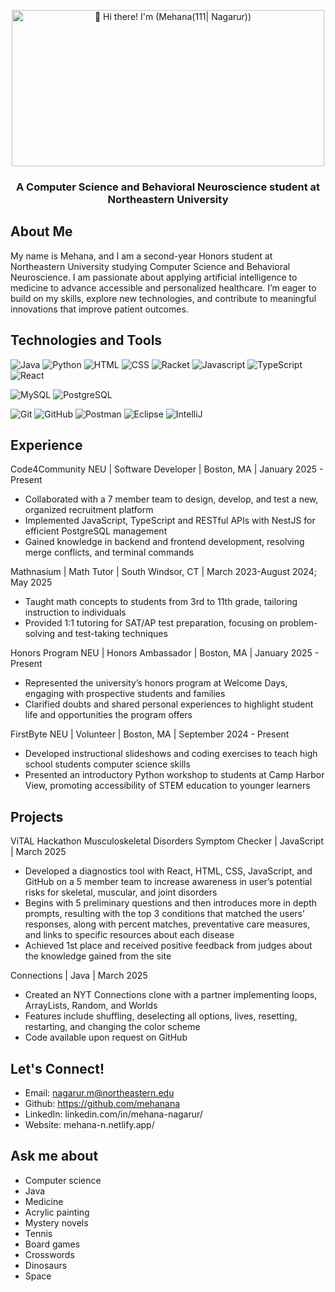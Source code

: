 <p align="center">
  <img src="https://raw.githubusercontent.com/mehanana/mehanana/master/Hi%20🌺%20I’m%20Mehana!.gif" 
       height="250" 
       width="500" 
       alt="👋 Hi there! I'm (Mehana(111| Nagarur))" 
       title="👋 Hi there! I'm (Mehana(111| Nagarur))"/>
</p>
<h3 align="center">A Computer Science and Behavioral Neuroscience student at Northeastern University</h3>

## About Me
My name is Mehana, and I am a second-year Honors student at Northeastern University studying Computer Science and Behavioral Neuroscience. I am passionate about applying artificial intelligence to medicine to advance accessible and personalized healthcare. I’m eager to build on my skills, explore new technologies, and contribute to meaningful innovations that improve patient outcomes.

## Technologies and Tools
![Java](https://img.shields.io/badge/java-%23ED8B00.svg?style=for-the-badge&logo=openjdk&logoColor=white)
![Python](https://img.shields.io/badge/python-3670A0?style=for-the-badge&logo=python&logoColor=ffdd54)
![HTML](https://img.shields.io/badge/html-%2320232a.svg?style=for-the-badge&logo=html5&logoColor=%2361DAF)
![CSS](https://img.shields.io/badge/css-%2320232a.svg?style=for-the-badge&logo=css&logoColor=%2361DAF)
![Racket](https://img.shields.io/badge/racket-%2320232a.svg?style=for-the-badge&logo=racket&logoColor=%2361DAF)
![Javascript](![CSS](https://img.shields.io/badge/css-%2320232a.svg?style=for-the-badge&logo=css&logoColor=%2361DAF))
![TypeScript](https://img.shields.io/badge/typescript-%23007ACC.svg?style=for-the-badge&logo=typescript&logoColor=white)
![React](https://img.shields.io/badge/react-%2320232a.svg?style=for-the-badge&logo=react&logoColor=%2361DAFB)

![MySQL](https://img.shields.io/badge/mysql-%2320232a.svg?style=for-the-badge&logo=mysql&logoColor=%white)
![PostgreSQL](https://img.shields.io/badge/postgresql-%2320232a.svg?style=for-the-badge&logo=postgresql&logoColor=%white)

![Git](https://img.shields.io/badge/git-%23F05033.svg?style=for-the-badge&logo=git&logoColor=white)
![GitHub](https://img.shields.io/badge/github-%23121011.svg?style=for-the-badge&logo=github&logoColor=white)
![Postman](https://img.shields.io/badge/Postman-FF6C37?style=for-the-badge&logo=postman&logoColor=white)
![Eclipse](https://img.shields.io/badge/eclipse-%2320232a.svg?style=for-the-badge&logo=eclipse&logoColor=%2361DAF)
![IntelliJ](https://img.shields.io/badge/intellij-%2320232a.svg?style=for-the-badge&logo=intellijidea&logoColor=%2361DAF)


## Experience
Code4Community NEU | Software Developer | Boston, MA | January 2025 - Present                                    
- Collaborated with a 7 member team to design, develop, and test a new, organized recruitment platform
- Implemented JavaScript, TypeScript and RESTful APIs with NestJS for efficient PostgreSQL management
- Gained knowledge in backend and frontend development, resolving merge conflicts, and terminal commands

Mathnasium | Math Tutor | South Windsor, CT | March 2023-August 2024; May 2025                                                                                         
- Taught math concepts to students from 3rd to 11th grade, tailoring instruction to individuals
- Provided 1:1 tutoring for SAT/AP test preparation, focusing on problem-solving and test-taking techniques

Honors Program NEU | Honors Ambassador | Boston, MA | January 2025 - Present                                                                                                               
- Represented the university’s honors program at Welcome Days, engaging with prospective students and families
- Clarified doubts and shared personal experiences to highlight student life and opportunities the program offers

FirstByte NEU | Volunteer | Boston, MA | September 2024 - Present
- Developed instructional slideshows and coding exercises to teach high school students computer science skills
- Presented an introductory Python workshop to students at Camp Harbor View, promoting accessibility of STEM education to younger learners

## Projects
ViTAL Hackathon Musculoskeletal Disorders Symptom Checker | JavaScript | March 2025
- Developed a diagnostics tool with React, HTML, CSS, JavaScript, and GitHub on a 5 member team to increase awareness in user’s potential risks for skeletal, muscular, and joint disorders
- Begins with 5 preliminary questions and then introduces more in depth prompts, resulting with the top 3 conditions that matched the users' responses, along with percent matches, preventative care measures, and links to specific resources about each disease
- Achieved 1st place and received positive feedback from judges about the knowledge gained from the site

Connections | Java | March 2025
- Created an NYT Connections clone with a partner implementing loops, ArrayLists, Random, and Worlds
- Features include shuffling, deselecting all options, lives, resetting, restarting, and changing the color scheme
- Code available upon request on GitHub

## Let's Connect!
- Email: nagarur.m@northeastern.edu
- Github: https://github.com/mehanana
- LinkedIn: linkedin.com/in/mehana-nagarur/
- Website: mehana-n.netlify.app/

## Ask me about
- Computer science
- Java
- Medicine
- Acrylic painting
- Mystery novels
- Tennis
- Board games
- Crosswords
- Dinosaurs
- Space
<!--
**mehanana/mehanana** is a ✨ _special_ ✨ repository because its `README.md` (this file) appears on your GitHub profile.

Here are some ideas to get you started:

- 🔭 I’m currently working on ...
- 🌱 I’m currently learning Racket
- 👯 I’m looking to collaborate on ...
- 🤔 I’m looking for help with ...
- 💬 Ask me about computer science, medicine, dinosaurs, and space!
- 📫 How to reach me: mehana.nagarur@gmail.com
- 😄 Pronouns: She/her
- ⚡ Fun fact: ...
-->
